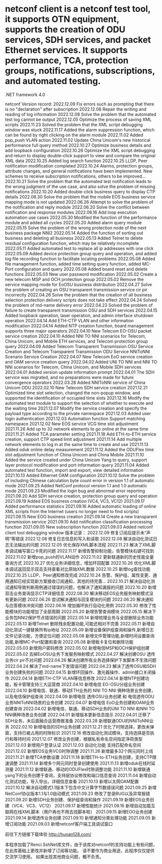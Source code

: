 # netconf client is a netconf test tool, it supports OTN equipment, supports the creation of ODU services, SDH services, and packet Ethernet services. It supports performance, TCA, protection groups, notifications, subscriptions, and automated testing.

.NET framework 4.0 

netconf Version record:
2022.12.09 Fix errors such as prompting that there is no "declaration" after subscription
2022.12.08 Repair the writing and reading of log information
2022.12.08 Solve the problem that the automated test log cannot be output
2022.12.05 Optimize the process of saving XML scripts
2022.11.23 Solved the problem that the XML script debugging window was stuck
2022.11.17 Added the alarm suppression function, which can be found by right clicking on the alarm module
2022.11.02 Added pop_push VLAN action
2022.11.02 Update China Unicom's new historical performance full query method
2022.10.27 Optimize business details and add loopback configuration
2022.10.26 Optimize the XML script debugging and return to display double-click support to view and compare the original XML data
2022.10.25 Added log search function
2022.10.25 LLDP, Peer notification modification completed
2022.10.24 Alarms, protection groups, attribute changes, and general notifications have been implemented. New schemes to receive subscription notifications, others to be improved...
2022.10.21 Solve the problem that the automated test notification leads to the wrong judgment of the use case, and also solve the problem of missing notifications
2022.10.20 Added double-click business query to display CTP details
2022.08.30 Solve the problem that the mobile EOS business service mapping mode is not updated
2022.06.26 Attempt to solve the problem of the notification and reply module
2022.06.20 Solve the conflict between notification and response modules
2022.06.16 Add loop execution automation use cases
2022.05.30 Modified the function of the performance module and added all cycles
2022.05.20 Added alarm query module
2022.05.15 Solve the problem of the wrong protection node of the next business package NNI2
2022.05.14 Added the function of sorting out business and deleting all business
2022.05.13 Added Telnet to delete residual configuration function, which may be relatively incomplete
2022.05.11 Added automated test to replace all ip addresses with one click
2022.05.09 Added device protection group query and operation, and added log file recording function to facilitate locating problems
2022.05.08 Added file management function, added time setting query function, added MC-Port configuration and query
2022.05.08 Added board reset and delete functions
2022.05.03 New user password modification
2022.05.02 Create a new telecom MSP and OCH protection group
2022.05.02 Remove the service mapping mode for EoOSU business distribution
2022.04.27 Solve the problem of creating an OSU transparent transmission service cir pir incorrectly
2022.04.26 Solve the problem that the creation of all business selection protection delivery scripts does not take effect
2022.04.24 Solved the problem of md-name delivery error
2022.04.23 Solved the problem of failure to create transparent transmission OSU and SDH services
2022.04.15 Added loopback operation, laser operation, and admin interface shutdown operation
2022.04.14 Add ETH-CTP VLAN and other information modification
2022.04.14 Added NTP creation function, board management supports three major operators
2022.04.10 New Telecom EO-OSU packet service creation
2022.04.10 Added NNI TO NNI scenarios for Telecom, China Unicom, and Mobile ETH services, and Telecom protection group query
2022.04.09 Added Telecom Transparent Transmission OSU Service Creation and Telecom Transparent Transmission ODU Service NNIToNNI Scenario Service Creation
2022.04.07 New Telecom EoO service creation and OAM service creation query
2022.04.02 Added UNI TO NNI and NNI TO NNI scenarios for Telecom, China Unicom, and Mobile SDH services
2022.04.01 Added version update information prompt
2022.04.01 The SDH service was migrated, and no preparations were made for future convergence operators
2022.03.28 Added NNIToNNI service of China Unicom ODU
2022.02.10 New Telecom SDH service creation
2021.12.21 Optimized time slot selection, changed the non-popup window, and supported the identification of occupied time slots
2021.12.16 Modify the automated test module to support the selection of whether to execute and the waiting time
2021.12.07 Modify the service creation and specify the payload type according to the private namespace
2021.12.03 Added user login authentication
2021.12.03 Automation function Support matching namespace
2021.12.02 New EOS service VCG time slot adjustment
2021.11.26 Add up to 32 network elements to go online at the same time
2021.11.21 Added TCA parameter setting
2021.11.18 Add ETH-to-ETH service creation, support CTP speed limit adjustment
2021.11.14 Add multiple network elements to log in at the same time to create and use
2021.11.13 Added oduk online delay measurement
2021.11.12 Added the ODUFlex time slot adjustment function of China Unicom and China Mobile
2021.11.10 Added the service created under China Unicom Yang to query, support layer protocol modification and port information query
2021.11.04 Added automated test function, import and export, view detailed information
2021.10.13 Added Ethernet OAM configuration
2021.10.12 Solve the problem of including Chinese calculation byte count error in version 1.1 of automatic mode
2021.09.25 Added NetConf protocol version 1.1 and 1.0 automatic mode
2021.09.23 Modified the login bug and abnormal error reporting
2021.09.20 Add SDH service creation, protection group query and operation
2021.09.19 Added EOS business creation (VC4, VC3, VC12)
2021.09.17 Added performance statistics
2021.09.16 Added automatic loading of online XML scripts from the Internet (users no longer need to find scripts)
2021.09.15 New EOO business creation
2021.09.14 Create a new transparent transmission service
2021.09.10 Add notification classification processing function
2021.09.05 New subscription function
2021.09.03 Added netconf client tool debugging window
版本记录：
2022.12.09 修复订阅后提示未“声明”等错误
2022.12.08 修复日志信息的写入和读取
2022.12.08 解决自动化测试日志无法输出的问题
2022.12.05 优化保存XML脚本流程
2022.11.23 解决了XML脚本调试编写窗口卡死的问题
2022.11.17 新增告警抑制功能，告警模块右键可找到
2022.11.02 新增pop_push的VLAN动作
2022.11.02 更新联通新的历史性能全量查询方式
2022.10.27 优化业务详细信息，增加环回配置
2022.10.26 优化XML脚本调试返回显示双击支持查看对比原始XML数据
2022.10.25 新增log查找功能
2022.10.25 LLDP、Peer通知修改完成
2022.10.24 告警、保护组、属性变更、通用通知已经实现新方案接收订阅通知，其他的待完善...
2022.10.21 解决自动化测试通知导致判断用例通过错误的问题，也解决了通知漏报的问题
2022.10.20 新增双击业务查询显示CTP详细信息
2022.08.30 解决移动EOS业务服务映射模式没有更新问题
2022.06.26 尝试解决通知与回复模块的问题
2022.06.20 解决通知与应答模块冲突问题
2022.06.16 增加循环执行自动化用例
2022.05.30 修改了性能模块的功能增加了全部周期
2022.05.20 新增告警查询模块
2022.05.15 解决下业务包NNI2保护节点错误的问题
2022.05.14 新增梳理业务与全部删除业务功能
2022.05.13 新增Telnet 删除残余配置功能,可能还相对不完善
2022.05.11 新增自动化测试一键替换所有ip地址
2022.05.09 新增设备保护组查询和操作,新增日志文件记录功能，方便定位问题
2022.05.08 新增文件管理功能,新增时间设置查询功能,新增MC-Port配置和查询
2022.05.08 新增板卡复位和删除功能
2022.05.03 新增用户密码修改
2022.05.02 新增电信MSP和OCH保护组创建
2022.05.02 去掉EoOSU业务下发服务映射模式
2022.04.27 解决创建OSU 透传业务cir pir不对问题
2022.04.26 解决创建所有业务选择保护下发脚本不生效问题
2022.04.24 解决了md-name下发错误问题
2022.04.23 解决了透传OSU和SDH业务创建失败的问题
2022.04.15 新增环回操作、激光器操作、admin接口关闭操作
2022.04.14 新增ETH-CTP VLAN等信息修改
2022.04.14 新增NTP创建功能，板卡管理支持三大运营商
2022.04.10 新增电信 EO-OSU分组业务创建
2022.04.10 新增电信、联通、移动ETH业务的 NNI TO NNI 俩种场景业务创建，以及电信保护组查询
2022.04.09 新增电信 透传OSU业务创建 和 电信透传ODU业务NNIToNNI场景的业务创建
2022.04.07 新增电信 EoO业务创建和OAM业务创建查询
2022.04.02 新增电信、联通、移动SDH业务的UNI TO NNI 和NNI TO NNI俩种场景业务创建
2022.04.01 新增版本更新信息提示
2022.04.01 迁移了SDH业务，未后面融合运营商做准备
2022.03.28 新增联通ODU的NNIToNNI业务
2022.02.10 新增电信的SDH业务创建
2021.12.21 优化了时隙选择，更改未弹窗，支持已被占用的时隙标识
2021.12.16 修改自动化测试模块，支持选择是否执行和等待时间
2021.12.07 修改业务创建，根据私有命名空间指定净荷类型
2021.12.03 新增用户登录认证
2021.12.03 自动化功能 支持匹配命名空间
2021.12.02 新增EOS业务VCG时隙调整
2021.11.26 新增最多32个网元同时上线
2021.11.21 新增TCA参数设置
2021.11.18 新增ETH-to-ETH业务创建，支持CTP限速调整
2021.11.14 新增多个网元同时登录创建使用
2021.11.13 新增oduk在线时延测量
2021.11.12 新增联通、移动的ODUFlex时隙调整功能
2021.11.10 新增联通yang下的业务创建于查询，支持层协议修改和端口信息查询
2021.11.04 新增自动化测试功能，导入导出，详细信息查看
2021.10.13 新增以太网OAM配置
2021.10.12 解决自动模式1.1版本下包含中文计算字节数错误问题
2021.09.25 新增NetConf协议版本1.1与1.0自动模式
2021.09.23 修改了登录BUG以及异常报错
2021.09.20 新增SDH业务创建、保护组查询和操作
2021.09.19 新增EOS业务创建（VC4、VC3、VC12）
2021.09.17 新增性能统计
2021.09.16 新增自动加载互联网在线XML脚本（用户再也不用去找脚本啦）
2021.09.15 新增EOO业务创建
2021.09.14 新增透传业务创建
2021.09.10 新增通知分类处理功能
2021.09.05 新增订阅功能
2021.09.03 新增netconf客户端工具调试窗口


前往下方链接下载体验
http://hunan128.com/

本程序加载了Renci.SshNet库文件，由于该库对netconf的支持功能上有些问题，在此库基础上更改并新增了订阅等功能。
请不要作为商业用途，此程序仅仅提供交流学习使用。
如果出现其他商业问题，概不负责。
